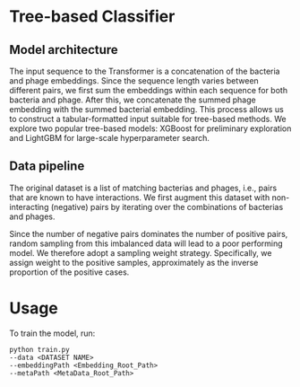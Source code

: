 # Tree-based Classifier

## Model architecture

The input sequence to the Transformer is a concatenation of the bacteria and phage embeddings. Since the sequence length varies between different pairs, we first sum the embeddings within each sequence for both bacteria and phage. After this, we concatenate the summed phage embedding with the summed bacterial embedding. This process allows us to construct a tabular-formatted input suitable for tree-based methods. We explore two popular tree-based models: XGBoost for preliminary exploration and LightGBM for large-scale hyperparameter search.

## Data pipeline

The original dataset is a list of matching bacterias and phages, i.e., pairs that are known to have interactions. We first augment this dataset with non-interacting (negative) pairs by iterating over the combinations of bacterias and phages. 

Since the number of negative pairs dominates the number of positive pairs, random sampling from this imbalanced data will lead to a poor performing model. We therefore adopt a sampling weight strategy. Specifically, we assign weight to the positive samples, approximately as the inverse proportion of the positive cases. 

# Usage

To train the model, run:

```
python train.py
--data <DATASET NAME>
--embeddingPath <Embedding_Root_Path> 
--metaPath <MetaData_Root_Path>

